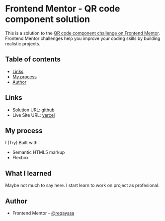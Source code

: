 # Frontend Mentor - QR code component solution

This is a solution to the [QR code component challenge on Frontend Mentor](https://www.frontendmentor.io/challenges/qr-code-component-iux_sIO_H). Frontend Mentor challenges help you improve your coding skills by building realistic projects.

## Table of contents

- [Links](#links)
- [My process](#my-process)
- [Author](#author)

## Links

- Solution URL: [github](https://github.com/reqayasa/fmr-first-challenge/)
- Live Site URL: [vercel](https://fmr-first-challenge.vercel.app/)

## My process

I (Try) Built with

- Semantic HTML5 markup
- Flexbox

## What I learned

Maybe not much to say here. I start learn to work on project as profesional.

## Author

- Frontend Mentor - [@reqayasa](https://www.frontendmentor.io/profile/reqayasa)
